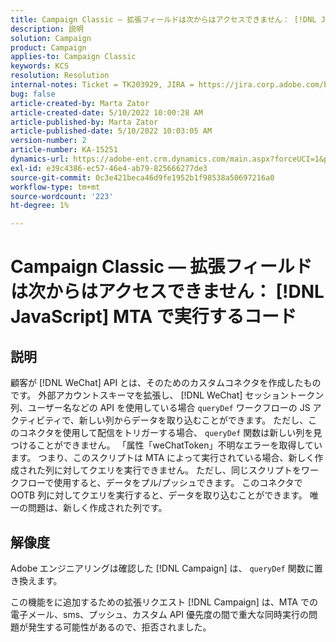 ```yaml
---
title: Campaign Classic — 拡張フィールドは次からはアクセスできません： [!DNL JavaScript] MTA で実行するコード
description: 説明
solution: Campaign
product: Campaign
applies-to: Campaign Classic
keywords: KCS
resolution: Resolution
internal-notes: Ticket = TK203929, JIRA = https://jira.corp.adobe.com/browse/NEO-20460, https://jira.corp.adobe.com/browse/NEO-20648
bug: false
article-created-by: Marta Zator
article-created-date: 5/10/2022 10:00:28 AM
article-published-by: Marta Zator
article-published-date: 5/10/2022 10:03:05 AM
version-number: 2
article-number: KA-15251
dynamics-url: https://adobe-ent.crm.dynamics.com/main.aspx?forceUCI=1&pagetype=entityrecord&etn=knowledgearticle&id=90301002-48d0-ec11-a7b5-00224809c101
exl-id: e39c4386-ec57-46e4-ab79-825666277de3
source-git-commit: 0c3e421beca46d9fe1952b1f98538a50697216a0
workflow-type: tm+mt
source-wordcount: '223'
ht-degree: 1%

---
```


# Campaign Classic — 拡張フィールドは次からはアクセスできません： [!DNL JavaScript] MTA で実行するコード

## 説明


顧客が [!DNL WeChat] API とは、そのためのカスタムコネクタを作成したものです。 外部アカウントスキーマを拡張し、 [!DNL WeChat] セッショントークン列、ユーザー名などの API を使用している場合 `queryDef` ワークフローの JS アクティビティで、新しい列からデータを取り込むことができます。 ただし、このコネクタを使用して配信をトリガーする場合、 `queryDef` 関数は新しい列を見つけることができません。 「属性「weChatToken」不明なエラーを取得しています。 つまり、このスクリプトは MTA によって実行されている場合、新しく作成された列に対してクエリを実行できません。 ただし、同じスクリプトをワークフローで使用すると、データをプル/プッシュできます。 このコネクタで OOTB 列に対してクエリを実行すると、データを取り込むことができます。 唯一の問題は、新しく作成された列です。


## 解像度


Adobe<b> </b>エンジニアリングは確認した [!DNL Campaign] は、 `queryDef` 関数に置き換えます。

この機能をに追加するための拡張リクエスト [!DNL Campaign] は、MTA での電子メール、sms、プッシュ、カスタム API 優先度の間で重大な同時実行の問題が発生する可能性があるので、拒否されました。
